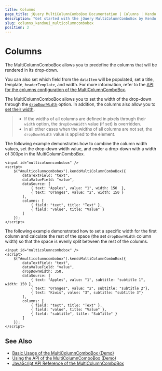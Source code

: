 ```yaml
---
title: Columns
page_title: jQuery MultiColumnComboBox Documentation | Columns | Kendo UI
description: "Get started with the jQuery MultiColumnComboBox by Kendo UI and configure its column width and other options."
slug: columns_kendoui_multicolumncombobox
position: 3
---
```


# Columns

The MultiColumnComboBox allows you to predefine the columns that will be rendered in its drop-down.

You can also set which field from the `dataItem` will be populated, set a title, template, `headerTemplate`, and width. For more information, refer to the [API for the columns configuration of the MultiColumnComboBox](/api/javascript/ui/multicolumncombobox/configuration/columns#related-properties).

The MultiColumnComboBox allows you to set the width of the drop-down through the [`dropDownWidth`](/api/javascript/ui/multicolumncombobox/configuration/dropdownwidth) option. In addition, the columns also allow you to [set their width](/api/javascript/ui/multicolumncombobox/configuration/columns.width).

> * If the widths of all columns are defined in pixels through their `width` option, the `dropDownWidth` value (if set) is overridden.
> * In all other cases when the widths of all columns are not set, the `dropDownWidth` value is applied to the element.

The following example demonstrates how to combine the column width values, set the drop-down width value, and ender a drop-down with a width of 300px in the MultiColumnComboBox.

    <input id="multicolumncombobox" />
    <script>
        $("#multicolumncombobox").kendoMultiColumnComboBox({
            dataTextField: "text",
            dataValueField: "value",
            dataSource: [
                { text: "Apples", value: "1", width: 150  },
                { text: "Oranges", value: "2", width: 150 }
            ],
            columns: [
                { field: "text", title: "Text" },
                { field: "value", title: "Value" }
            ]
        });
    </script>

The following example demonstrated how to set a specific width for the first column and calculate the rest of the space (the set `dropDownWidth` column width) so that the space is evenly split between the rest of the columns.

    <input id="multicolumncombobox" />
    <script>
        $("#multicolumncombobox").kendoMultiColumnComboBox({
            dataTextField: "text",
            dataValueField: "value",
            dropDownWidth: 350,
            dataSource: [
                { text: "Apples", value: "1", subtitle: "subtitle 1", width: 150 },
                { text: "Oranges", value: "2", subtitle: "subtitle 2"},
                { text: "Kiwis", value: "3", subtitle: "subtitle 3"}
            ],
            columns: [
                { field: "text", title: "Text" },
                { field: "value", title: "Value" },
                { field: "subtitle", title: "SubTitle" }
            ]
        });
    </script>

## See Also

* [Basic Usage of the MultiColumnComboBox (Demo)](http://demos.telerik.com/kendo-ui/multicolumncombobox/index)
* [Using the API of the MultiColumnComboBox (Demo)](https://demos.telerik.com/kendo-ui/multicolumncombobox/api)
* [JavaScript API Reference of the MultiColumnComboBox](/api/javascript/ui/multicolumncombobox)
